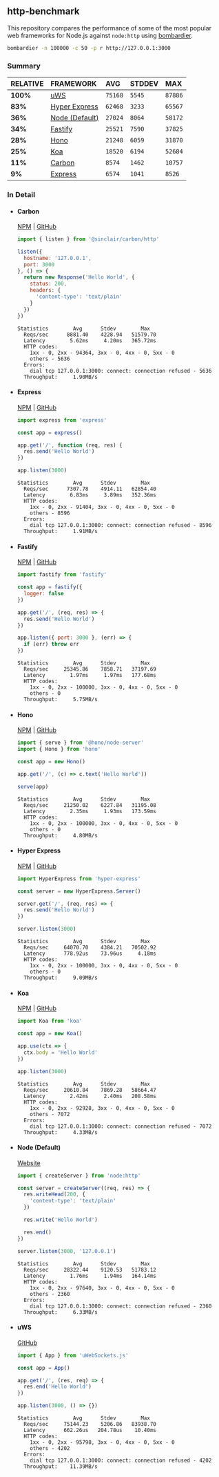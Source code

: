 ## http-benchmark

This repository compares the performance of some of the most popular web frameworks for Node.js against `node:http` using [bombardier](https://github.com/codesenberg/bombardier).

```bash
bombardier -n 100000 -c 50 -p r http://127.0.0.1:3000
```

### Summary

| RELATIVE | FRAMEWORK | AVG | STDDEV | MAX |
| :--- | :--- | :--- | :--- | :--- |
| **100%** | [uWS](#uws) | `75168` | `5545` | `87886` |
| **83%** | [Hyper Express](#hyper-express) | `62468` | `3233` | `65567` |
| **36%** | [Node (Default)](#node-default) | `27024` | `8064` | `58172` |
| **34%** | [Fastify](#fastify) | `25521` | `7590` | `37825` |
| **28%** | [Hono](#hono) | `21248` | `6059` | `31870` |
| **25%** | [Koa](#koa) | `18520` | `6194` | `52684` |
| **11%** | [Carbon](#carbon) | `8574` | `1462` | `10757` |
| **9%** | [Express](#express) | `6574` | `1041` | `8526` |


### In Detail

- #### Carbon
  [NPM](https://npmjs.com/@sinclair/carbon) | [GitHub](https://github.com/sinclairzx81/carbon)
  ```js
  import { listen } from '@sinclair/carbon/http'

  listen({
    hostname: '127.0.0.1',
    port: 3000
  }, () => {
    return new Response('Hello World', {
      status: 200,
      headers: {
        'content-type': 'text/plain'
      }
    })
  })
  ```

  ```
  Statistics        Avg      Stdev        Max
    Reqs/sec      8881.40    4228.94   51579.70
    Latency        5.62ms     4.20ms   365.72ms
    HTTP codes:
      1xx - 0, 2xx - 94364, 3xx - 0, 4xx - 0, 5xx - 0
      others - 5636
    Errors:
      dial tcp 127.0.0.1:3000: connect: connection refused - 5636
    Throughput:     1.90MB/s
  ```

- #### Express
  [NPM](https://npmjs.com/express) | [GitHub](https://github.com/expressjs/express)
  ```js
  import express from 'express'

  const app = express()

  app.get('/', function (req, res) {
    res.send('Hello World')
  })

  app.listen(3000)
  ```

  ```
  Statistics        Avg      Stdev        Max
    Reqs/sec      7307.78    4914.11   62854.40
    Latency        6.83ms     3.89ms   352.36ms
    HTTP codes:
      1xx - 0, 2xx - 91404, 3xx - 0, 4xx - 0, 5xx - 0
      others - 8596
    Errors:
      dial tcp 127.0.0.1:3000: connect: connection refused - 8596
    Throughput:     1.91MB/s
  ```

- #### Fastify
  [NPM](https://npmjs.com/fastify) | [GitHub](https://github.com/fastify/fastify)
  ```js
  import fastify from 'fastify'

  const app = fastify({
    logger: false
  })

  app.get('/', (req, res) => {
    res.send('Hello World')
  })

  app.listen({ port: 3000 }, (err) => {
    if (err) throw err
  })
  ```

  ```
  Statistics        Avg      Stdev        Max
    Reqs/sec     25345.86    7858.71   37197.69
    Latency        1.97ms     1.97ms   177.68ms
    HTTP codes:
      1xx - 0, 2xx - 100000, 3xx - 0, 4xx - 0, 5xx - 0
      others - 0
    Throughput:     5.75MB/s
  ```

- #### Hono
  [NPM](https://npmjs.com/hono) | [GitHub](https://github.com/honojs/hono)
  ```js
  import { serve } from '@hono/node-server'
  import { Hono } from 'hono'

  const app = new Hono()

  app.get('/', (c) => c.text('Hello World'))

  serve(app)
  ```

  ```
  Statistics        Avg      Stdev        Max
    Reqs/sec     21250.02    6227.84   31195.08
    Latency        2.35ms     1.93ms   173.59ms
    HTTP codes:
      1xx - 0, 2xx - 100000, 3xx - 0, 4xx - 0, 5xx - 0
      others - 0
    Throughput:     4.80MB/s
  ```

- #### Hyper Express
  [NPM](https://npmjs.com/hyper-express) | [GitHub](https://github.com/kartikk221/hyper-express)
  ```js
  import HyperExpress from 'hyper-express'

  const server = new HyperExpress.Server()

  server.get('/', (req, res) => {
    res.send('Hello World')
  })

  server.listen(3000)
  ```

  ```
  Statistics        Avg      Stdev        Max
    Reqs/sec     64070.70    4384.21   70502.92
    Latency      778.92us    73.96us     4.18ms
    HTTP codes:
      1xx - 0, 2xx - 100000, 3xx - 0, 4xx - 0, 5xx - 0
      others - 0
    Throughput:     9.09MB/s
  ```

- #### Koa
  [NPM](https://npmjs.com/koa) | [GitHub](https://github.com/koajs/koa)
  ```js
  import Koa from 'koa'

  const app = new Koa()

  app.use(ctx => {
    ctx.body = 'Hello World'
  })

  app.listen(3000)
  ```

  ```
  Statistics        Avg      Stdev        Max
    Reqs/sec     20610.84    7869.28   58664.47
    Latency        2.42ms     2.40ms   208.58ms
    HTTP codes:
      1xx - 0, 2xx - 92928, 3xx - 0, 4xx - 0, 5xx - 0
      others - 7072
    Errors:
      dial tcp 127.0.0.1:3000: connect: connection refused - 7072
    Throughput:     4.33MB/s
  ```

- #### Node (Default)
  [Website](https://nodejs.org/api/http.html)
  ```js
  import { createServer } from 'node:http'

  const server = createServer((req, res) => {
    res.writeHead(200, {
      'content-type': 'text/plain'
    })

    res.write('Hello World')

    res.end()
  })

  server.listen(3000, '127.0.0.1')
  ```

  ```
  Statistics        Avg      Stdev        Max
    Reqs/sec     28322.44    9120.53   51783.12
    Latency        1.76ms     1.94ms   164.14ms
    HTTP codes:
      1xx - 0, 2xx - 97640, 3xx - 0, 4xx - 0, 5xx - 0
      others - 2360
    Errors:
      dial tcp 127.0.0.1:3000: connect: connection refused - 2360
    Throughput:     6.33MB/s
  ```

- #### uWS
  [GitHub](https://github.com/uNetworking/uWebSockets.js)
  ```js
  import { App } from 'uWebSockets.js'

  const app = App()

  app.get('/', (res, req) => {
    res.end('Hello World')
  })

  app.listen(3000, () => {})
  ```

  ```
  Statistics        Avg      Stdev        Max
    Reqs/sec     75144.23    5206.86   83938.70
    Latency      662.26us   204.78us    10.40ms
    HTTP codes:
      1xx - 0, 2xx - 95798, 3xx - 0, 4xx - 0, 5xx - 0
      others - 4202
    Errors:
      dial tcp 127.0.0.1:3000: connect: connection refused - 4202
    Throughput:    11.39MB/s
  ```


